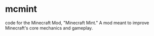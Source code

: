 # mcmint
code for the Minecraft Mod, "Minecraft Mint." A mod meant to improve Minecraft's core mechanics and gameplay.
